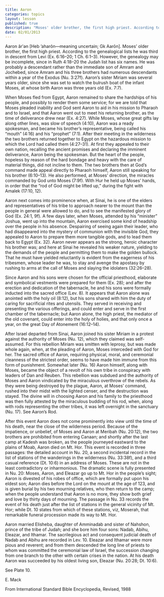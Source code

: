 ```yaml
---
title: Aaron
categories: topics
layout: lesson
published: true
description: "Moses' older brother, the first high priest. According to the genealogical lists he was third in descent from Levi (Ex. 6:16-20; 1 Ch. 6:1-3)."
date: 02/01/2013
---
```


Aaron ârʹən [Heb ’aharôn—meaning uncertain; Gk Aarōn]. Moses’ older brother, the first high priest. According to the genealogical lists he was third in descent from Levi (Ex. 6:16–20; 1 Ch. 6:1–3). However, the genealogy may be incomplete, since in Ruth 4:18–20 the Judah list has six names. He was probably a descendant rather than the immediate son of Amram and Jochebed, since Amram and his three brothers had numerous descendants within a year of the Exodus (Nu. 3:27f). Aaron’s sister Miriam was several years older, since she was set to watch the bulrush boat of the infant Moses, at whose birth Aaron was three years old (Ex. 7:7).

When Moses fled from Egypt, Aaron remained to share the hardships of his people, and possibly to render them some service; for we are told that Moses pleaded inability and God sent Aaron to aid in his mission to Pharaoh and to Israel, and that Aaron went out to meet his returning brother, as the time of deliverance drew near (Ex. 4:27). While Moses, whose great gifts lay along other lines, was slow of speech (4:10), Aaron was a ready spokesman, and became his brother’s representative, being called his “mouth” (4:16) and his “prophet” (7:1). After their meeting in the wilderness the two brothers returned together to Egypt on the hazardous mission to which the Lord had called them (4:27–31). At first they appealed to their own nation, recalling the ancient promises and declaring the imminent deliverance, Aaron being the spokesman. But the heart of the people, hopeless by reason of the hard bondage and heavy with the care of material things, did not incline to them. The two brothers then at God’s command made appeal directly to Pharaoh himself, Aaron still speaking for his brother (6:10–13). He also performed, at Moses’ direction, the miracles commanded by God unto Moses (7:9f). With Hur he held up Moses’ hands, in order that the “rod of God might be lifted up,” during the fight with Amalek (17:10, 12).

Aaron next comes into prominence when, at Sinai, he is one of the elders and representatives of his tribe to approach nearer to the mount than the people in general were allowed to do, and to see the manifested glory of God (Ex. 24:1, 9f). A few days later, when Moses, attended by his “minister” Joshua, went up into the mountain, Aaron exercised some kind of headship over the people in his absence. Despairing of seeing again their leader, who had disappeared into the mystery of communion with the invisible God, they appealed to Aaron to prepare them more tangible gods, and to lead them back to Egypt (Ex. 32). Aaron never appears as the strong, heroic character his brother was; and here at Sinai he revealed his weaker nature, yielding to the demands of the people and permitting them to make the golden bullock. That he must have yielded reluctantly is evident from the eagerness of his tribesmen, whose leader he was, to stay and avenge the apostasy by rushing to arms at the call of Moses and slaying the idolaters (32:26–28).

Since Aaron and his sons were chosen for the official priesthood, elaborate and symbolical vestments were prepared for them (Ex. 28); and after the erection and dedication of the tabernacle, he and his sons were formally inducted into the sacred office (Lev. 8). It appears that Aaron alone was anointed with the holy oil (8:12), but his sons shared with him the duty of caring for sacrificial rites and utensils. They served in receiving and presenting the various offerings, and could enter and serve in the first chamber of the tabernacle; but Aaron alone, the high priest, the mediator of the old covenant, could enter into the holy of holies, and that only once a year, on the great Day of Atonement (16:12–14).

After Israel departed from Sinai, Aaron joined his sister Miriam in a protest against the authority of Moses (Nu. 12), which they claimed was self-assumed. For this rebellion Miriam was smitten with leprosy, but was made whole again, when, at the pleading of Aaron, Moses interceded with God for her. The sacred office of Aaron, requiring physical, moral, and ceremonial cleanness of the strictest order, seems to have made him immune from this form of punishment. Somewhat later (Nu. 16) Aaron himself, along with Moses, became the object of a revolt of his own tribe in conspiracy with leaders of Dan and Reuben. This rebellion was subdued and the authority of Moses and Aaron vindicated by the miraculous overthrow of the rebels. As they were being destroyed by the plague, Aaron, at Moses’ command, rushed into their midst with the lighted censer, and the destruction was stayed. The divine will in choosing Aaron and his family to the priesthood was then fully attested by the miraculous budding of his rod, when, along with rods representing the other tribes, it was left overnight in the sanctuary (Nu. 17). See Aaron’s Rod.

After this event Aaron does not come prominently into view until the time of his death, near the close of the wilderness period. Because of the impatience, or unbelief, of Moses and Aaron at Meribah (Nu. 20:12), the two brothers are prohibited from entering Canaan; and shortly after the last camp at Kadesh was broken, as the people journeyed eastward to the plains of Moab, Aaron died on Mt. Hor. This event is recorded in three passages: the detailed account in Nu. 20, a second incidental record in the list of stations of the wanderings in the wilderness (Nu. 33:38f), and a third casual reference (Dt. 10:6) in an address of Moses. These are not in the least contradictory or inharmonious. The dramatic scene is fully presented in Nu. 20: Moses, Aaron, and Eleazar go up to Mt. Hor in the people’s sight; Aaron is divested of his robes of office, which are formally put upon his eldest son; Aaron dies before the Lord on the mount at the age of 123, and is given burial by his two mourning relatives, who then return to the camp; when the people understand that Aaron is no more, they show both grief and love by thirty days of mourning. The passage in Nu. 33 records the event of his death just after the list of stations in the general vicinity of Mt. Hor; while Dt. 10 states from which of these stations, viz, Moserah, that remarkable funeral procession made its way to Mt. Hor.

Aaron married Elisheba, daughter of Amminadab and sister of Nahshon, prince of the tribe of Judah; and she bore him four sons: Nadab, Abihu, Eleazar, and Ithamar. The sacrilegious act and consequent judicial death of Nadab and Abihu are recorded in Lev. 10. Eleazar and Ithamar were more pious and reverent; and from them descended the long line of priests to whom was committed the ceremonial law of Israel, the succession changing from one branch to the other with certain crises in the nation. At his death Aaron was succeeded by his oldest living son, Eleazar (Nu. 20:28; Dt. 10:6).

See Plate 10.

E. Mack

From International Standard Bible Encyclopedia, Revised, 1988
